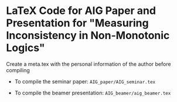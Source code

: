 # LaTeX Code for AIG Paper and Presentation for "Measuring Inconsistency in Non-Monotonic Logics"

Create a meta.tex with the personal information of the author before compiling

- To compile the seminar paper:
  `AIG_paper/AIG_seminar.tex`

- To compile the beamer presentation:
  `AIG_beamer/aig_beamer.tex`
